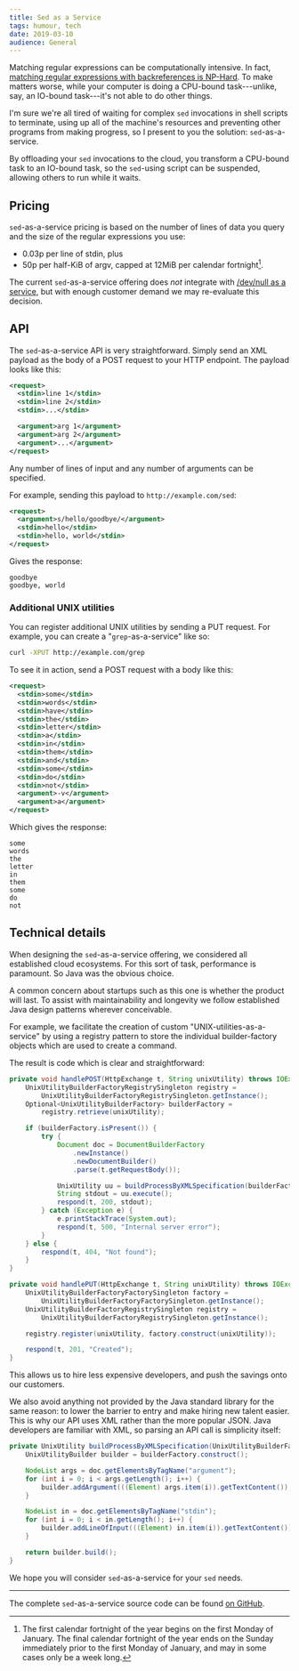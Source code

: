 ```yaml
---
title: Sed as a Service
tags: humour, tech
date: 2019-03-10
audience: General
---
```


Matching regular expressions can be computationally intensive.  In
fact, [matching regular expressions with backreferences is NP-Hard][].
To make matters worse, while your computer is doing a CPU-bound
task---unlike, say, an IO-bound task---it's not able to do other
things.

I'm sure we're all tired of waiting for complex `sed` invocations in
shell scripts to terminate, using up all of the machine's resources
and preventing other programs from making progress, so I present to
you the solution: `sed`-as-a-service.

By offloading your `sed` invocations to the cloud, you transform a
CPU-bound task to an IO-bound task, so the `sed`-using script can be
suspended, allowing others to run while it waits.

[matching regular expressions with backreferences is NP-Hard]: https://perl.plover.com/NPC/

## Pricing

`sed`-as-a-service pricing is based on the number of lines of data you
query and the size of the regular expressions you use:

- 0.03p per line of stdin, plus
- 50p per half-KiB of argv, capped at 12MiB per calendar
  fortnight[^cf].

[^cf]: The first calendar fortnight of the year begins on the first
  Monday of January.  The final calendar fortnight of the year ends on
  the Sunday immediately prior to the first Monday of January, and may
  in some cases only be a week long.

The current `sed`-as-a-service offering does *not* integrate with
[/dev/null as a service][], but with enough customer demand we may
re-evaluate this decision.

[/dev/null as a service]: https://devnull-as-a-service.com

## API

The `sed`-as-a-service API is very straightforward.  Simply send an
XML payload as the body of a POST request to your HTTP endpoint.  The
payload looks like this:

```xml
<request>
  <stdin>line 1</stdin>
  <stdin>line 2</stdin>
  <stdin>...</stdin>

  <argument>arg 1</argument>
  <argument>arg 2</argument>
  <argument>...</argument>
</request>
```

Any number of lines of input and any number of arguments can be specified.

For example, sending this payload to `http://example.com/sed`:

```xml
<request>
  <argument>s/hello/goodbye/</argument>
  <stdin>hello</stdin>
  <stdin>hello, world</stdin>
</request>
```

Gives the response:

```
goodbye
goodbye, world
```

### Additional UNIX utilities

You can register additional UNIX utilities by sending a PUT request.
For example, you can create a "`grep`-as-a-service" like so:

```bash
curl -XPUT http://example.com/grep
```

To see it in action, send a POST request with a body like this:

```xml
<request>
  <stdin>some</stdin>
  <stdin>words</stdin>
  <stdin>have</stdin>
  <stdin>the</stdin>
  <stdin>letter</stdin>
  <stdin>a</stdin>
  <stdin>in</stdin>
  <stdin>them</stdin>
  <stdin>and</stdin>
  <stdin>some</stdin>
  <stdin>do</stdin>
  <stdin>not</stdin>
  <argument>-v</argument>
  <argument>a</argument>
</request>
```

Which gives the response:

```
some
words
the
letter
in
them
some
do
not
```

## Technical details

When designing the `sed`-as-a-service offering, we considered all
established cloud ecosystems.  For this sort of task, performance is
paramount.  So Java was the obvious choice.

A common concern about startups such as this one is whether the
product will last.  To assist with maintainability and longevity we
follow established Java design patterns wherever conceivable.

For example, we facilitate the creation of custom
"UNIX-utilities-as-a-service" by using a registry pattern to store the
individual builder-factory objects which are used to create a command.

The result is code which is clear and straightforward:

```java
private void handlePOST(HttpExchange t, String unixUtility) throws IOException {
    UnixUtilityBuilderFactoryRegistrySingleton registry =
        UnixUtilityBuilderFactoryRegistrySingleton.getInstance();
    Optional<UnixUtilityBuilderFactory> builderFactory =
        registry.retrieve(unixUtility);

    if (builderFactory.isPresent()) {
        try {
            Document doc = DocumentBuilderFactory
                .newInstance()
                .newDocumentBuilder()
                .parse(t.getRequestBody());

            UnixUtility uu = buildProcessByXMLSpecification(builderFactory.get(), doc);
            String stdout = uu.execute();
            respond(t, 200, stdout);
        } catch (Exception e) {
            e.printStackTrace(System.out);
            respond(t, 500, "Internal server error");
        }
    } else {
        respond(t, 404, "Not found");
    }
}

private void handlePUT(HttpExchange t, String unixUtility) throws IOException {
    UnixUtilityBuilderFactoryFactorySingleton factory =
        UnixUtilityBuilderFactoryFactorySingleton.getInstance();
    UnixUtilityBuilderFactoryRegistrySingleton registry =
        UnixUtilityBuilderFactoryRegistrySingleton.getInstance();

    registry.register(unixUtility, factory.construct(unixUtility));

    respond(t, 201, "Created");
}
```

This allows us to hire less expensive developers, and push the savings
onto our customers.

We also avoid anything not provided by the Java standard library for
the same reason: to lower the barrier to entry and make hiring new
talent easier.  This is why our API uses XML rather than the more
popular JSON.  Java developers are familiar with XML, so parsing an
API call is simplicity itself:

```java
private UnixUtility buildProcessByXMLSpecification(UnixUtilityBuilderFactory builderFactory, Document doc) {
    UnixUtilityBuilder builder = builderFactory.construct();

    NodeList args = doc.getElementsByTagName("argument");
    for (int i = 0; i < args.getLength(); i++) {
        builder.addArgument(((Element) args.item(i)).getTextContent());
    }

    NodeList in = doc.getElementsByTagName("stdin");
    for (int i = 0; i < in.getLength(); i++) {
        builder.addLineOfInput(((Element) in.item(i)).getTextContent());
    }

    return builder.build();
}
```

We hope you will consider `sed`-as-a-service for your `sed` needs.

---

The complete `sed`-as-a-service source code can be found [on GitHub][].

[on GitHub]: https://github.com/barrucadu/sed-as-a-service
